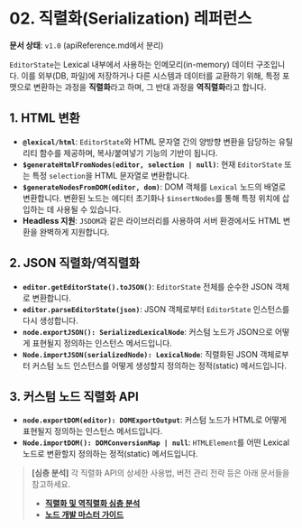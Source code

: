 # 02. 직렬화(Serialization) 레퍼런스

**문서 상태**: `v1.0` (apiReference.md에서 분리)

`EditorState`는 Lexical 내부에서 사용하는 인메모리(in-memory) 데이터 구조입니다. 이를 외부(DB, 파일)에 저장하거나 다른 시스템과 데이터를 교환하기 위해, 특정 포맷으로 변환하는 과정을 **직렬화**라고 하며, 그 반대 과정을 **역직렬화**라고 합니다.

## 1. HTML 변환

- **`@lexical/html`**: `EditorState`와 HTML 문자열 간의 양방향 변환을 담당하는 유틸리티 함수를 제공하며, 복사/붙여넣기 기능의 기반이 됩니다.
- **`$generateHtmlFromNodes(editor, selection | null)`**: 현재 `EditorState` 또는 특정 `selection`을 HTML 문자열로 변환합니다.
- **`$generateNodesFromDOM(editor, dom)`**: DOM 객체를 `Lexical` 노드의 배열로 변환합니다. 변환된 노드는 에디터 초기화나 `$insertNodes`를 통해 특정 위치에 삽입하는 데 사용될 수 있습니다.
- **Headless 지원**: `JSDOM`과 같은 라이브러리를 사용하여 서버 환경에서도 HTML 변환을 완벽하게 지원합니다.

## 2. JSON 직렬화/역직렬화

- **`editor.getEditorState().toJSON()`**: `EditorState` 전체를 순수한 JSON 객체로 변환합니다.
- **`editor.parseEditorState(json)`**: JSON 객체로부터 `EditorState` 인스턴스를 다시 생성합니다.
- **`node.exportJSON(): SerializedLexicalNode`**: 커스텀 노드가 JSON으로 어떻게 표현될지 정의하는 인스턴스 메서드입니다.
- **`Node.importJSON(serializedNode): LexicalNode`**: 직렬화된 JSON 객체로부터 커스텀 노드 인스턴스를 어떻게 생성할지 정의하는 정적(static) 메서드입니다.

## 3. 커스텀 노드 직렬화 API

- **`node.exportDOM(editor): DOMExportOutput`**: 커스텀 노드가 HTML로 어떻게 표현될지 정의하는 인스턴스 메서드입니다.
- **`Node.importDOM(): DOMConversionMap | null`**: `HTMLElement`를 어떤 Lexical 노드로 변환할지 정의하는 정적(static) 메서드입니다.

> **[심층 분석]** 각 직렬화 API의 상세한 사용법, 버전 관리 전략 등은 아래 문서들을 참고하세요.
>
> -   **[직렬화 및 역직렬화 심층 분석](../analysis/serialization/01_serialization_and_deserialization.md)**
> -   **[노드 개발 마스터 가이드](./node_development_guide.md#3-커스텀-노드-생성하기)** 